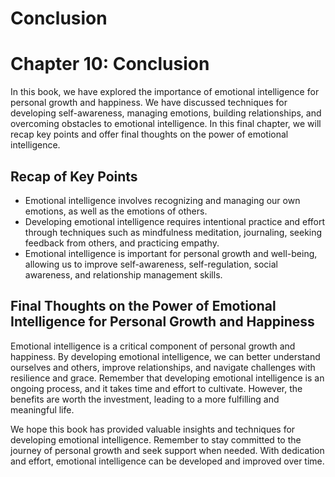 # Conclusion

Chapter 10: Conclusion
======================

In this book, we have explored the importance of emotional intelligence for personal growth and happiness. We have discussed techniques for developing self-awareness, managing emotions, building relationships, and overcoming obstacles to emotional intelligence. In this final chapter, we will recap key points and offer final thoughts on the power of emotional intelligence.

Recap of Key Points
-------------------

* Emotional intelligence involves recognizing and managing our own emotions, as well as the emotions of others.
* Developing emotional intelligence requires intentional practice and effort through techniques such as mindfulness meditation, journaling, seeking feedback from others, and practicing empathy.
* Emotional intelligence is important for personal growth and well-being, allowing us to improve self-awareness, self-regulation, social awareness, and relationship management skills.

Final Thoughts on the Power of Emotional Intelligence for Personal Growth and Happiness
---------------------------------------------------------------------------------------

Emotional intelligence is a critical component of personal growth and happiness. By developing emotional intelligence, we can better understand ourselves and others, improve relationships, and navigate challenges with resilience and grace. Remember that developing emotional intelligence is an ongoing process, and it takes time and effort to cultivate. However, the benefits are worth the investment, leading to a more fulfilling and meaningful life.

We hope this book has provided valuable insights and techniques for developing emotional intelligence. Remember to stay committed to the journey of personal growth and seek support when needed. With dedication and effort, emotional intelligence can be developed and improved over time.